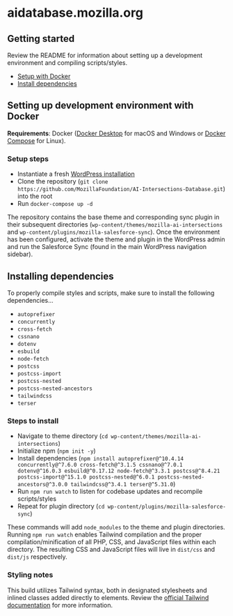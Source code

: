 # aidatabase.mozilla.org

## Getting started

Review the README for information about setting up a development environment and compiling scripts/styles.

- [Setup with Docker](#setting-up-development-environment-with-docker)
- [Install dependencies](#installing-dependencies)

## Setting up development environment with Docker

**Requirements**: Docker ([Docker Desktop](https://www.docker.com/products/docker-desktop) for macOS and Windows or [Docker Compose](https://docs.docker.com/compose/install/) for Linux).

### Setup steps

- Instantiate a fresh [WordPress installation](https://github.com/docker/awesome-compose/tree/master/wordpress-mysql)
- Clone the repository (`git clone https://github.com/MozillaFoundation/AI-Intersections-Database.git`) into the root
- Run `docker-compose up -d`

The repository contains the base theme and corresponding sync plugin in their subsequent directories (`wp-content/themes/mozilla-ai-intersections` and `wp-content/plugins/mozilla-salesforce-sync`). Once the environment has been configured, activate the theme and plugin in the WordPress admin and run the Salesforce Sync (found in the main WordPress navigation sidebar).

## Installing dependencies

To properly compile styles and scripts, make sure to install the following dependencies...

- `autoprefixer`
- `concurrently`
- `cross-fetch`
- `cssnano`
- `dotenv`
- `esbuild`
- `node-fetch`
- `postcss`
- `postcss-import`
- `postcss-nested`
- `postcss-nested-ancestors`
- `tailwindcss`
- `terser`

### Steps to install

- Navigate to theme directory (`cd wp-content/themes/mozilla-ai-intersections`)
- Initialize npm (`npm init -y`)
- Install dependencies (`npm install autoprefixer@^10.4.14 concurrently@^7.6.0 cross-fetch@^3.1.5 cssnano@^7.0.1 dotenv@^16.0.3 esbuild@^0.17.12 node-fetch@^3.3.1 postcss@^8.4.21 postcss-import@^15.1.0 postcss-nested@^6.0.1 postcss-nested-ancestors@^3.0.0 tailwindcss@^3.4.1 terser@^5.31.0`)
- Run `npm run watch` to listen for codebase updates and recompile scripts/styles
- Repeat for plugin directory (`cd wp-content/plugins/mozilla-salesforce-sync`)

These commands will add `node_modules` to the theme and plugin directories. Running `npm run watch` enables Tailwind compilation and the proper compilation/minification of all PHP, CSS, and JavaScript files within each directory. The resulting CSS and JavaScript files will live in `dist/css` and `dist/js` respectively.

### Styling notes

This build utilizes Tailwind syntax, both in designated stylesheets and inlined classes added directly to elements. Review the [official Tailwind documentation](https://tailwindcss.com/docs/installation) for more information.
